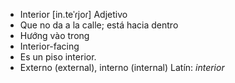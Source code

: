 - Interior	[in.teˈɾjoɾ]	Adjetivo
- Que no da a la calle; está hacia dentro
- Hướng vào trong
- Interior-facing
- Es un piso interior.
- Externo (external), interno (internal)	Latín: *interior*